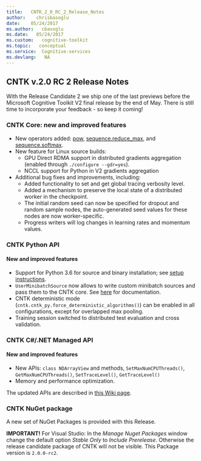 ```yaml
---
title:   CNTK_2_0_RC_2_Release_Notes
author:    chrisbasoglu
date:    05/24/2017
ms.author:   cbasoglu
ms.date:   05/24/2017
ms.custom:   cognitive-toolkit
ms.topic:   conceptual
ms.service:  Cognitive-services
ms.devlang:   NA
---
```


## CNTK v.2.0 RC 2 Release Notes

With the Release Candidate 2 we ship one of the last previews before the Microsoft Cognitive Toolkit V2 final release by the end of May. There is still time to incorporate your feedback - so keep it coming!

### CNTK Core: new and improved features

* New operators added:
  [pow](https://cntk.ai/pythondocs/cntk.ops.html#cntk.ops.pow),
  [sequence.reduce_max](https://cntk.ai/pythondocs/cntk.ops.sequence.html#cntk.ops.sequence.reduce_max), and
  [sequence.softmax](https://cntk.ai/pythondocs/cntk.ops.sequence.html#cntk.ops.sequence.softmax).
* New feature for Linux source builds:
  * GPU Direct RDMA support in distributed gradients aggregation (enabled through `./configure --gdr=yes`).
  * NCCL support for Python in V2 gradients aggregation
* Additional bug fixes and improvements, including:
  * Added functionality to set and get global tracing verbosity level.
  * Added a mechanism to preserve the local state of a distributed worker in the checkpoint.
  * The initial random seed can now be specified for dropout and random sample nodes, the auto-generated seed values for these nodes are now worker-specific.
  * Progress writers will log changes in learning rates and momentum values.

### CNTK Python API

#### New and improved features

* Support for Python 3.6 for source and binary installation; see
  [setup instructions](https://github.com/Microsoft/CNTK/wiki/Setup-CNTK-on-your-machine).
* `UserMinibatchSource` now allows to write custom minibatch sources and pass them to the CNTK core.
  See [here](https://docs.microsoft.com/en-us/python/cognitive-toolkit/extend#user-defined-minibatch-sources) for documentation.
* CNTK deterministic mode (`cntk.cntk_py.force_deterministic_algorithms()`) can be enabled in all configurations, except for overlapped max pooling.
* Training session switched to distributed test evaluation and cross validation.

### CNTK C#/.NET Managed API

#### New and improved features

* New APIs: `class NDArrayView` and methods, `SetMaxNumCPUThreads()`, `GetMaxNumCPUThreads()`, `SetTraceLevel()`, `GetTraceLevel()`
* Memory and performance optimization.

The updated APIs are described in [this Wiki page](https://github.com/Microsoft/CNTK/wiki/CNTK-Library-Managed-API).

### CNTK NuGet package

A new set of NuGet Packages is provided with this Release. 

**IMPORTANT!** For Visual Studio: In the *Manage Nuget Packages* window change the default option *Stable Only* to *Include Prerelease*. Otherwise the release candidate package of CNTK will not be visible. This Package version is ```2.0.0-rc2```.

